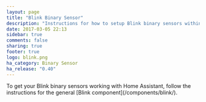 ```yaml
---
layout: page
title: "Blink Binary Sensor"
description: "Instructions for how to setup Blink binary sensors within Home Assistant."
date: 2017-03-05 22:13
sidebar: true
comments: false
sharing: true
footer: true
logo: blink.png
ha_category: Binary Sensor
ha_release: "0.40"
---
```


<p class='note'>
To get your Blink binary sensors working with Home Assistant, follow the instructions for the general [Blink component](/components/blink/).
</p>
